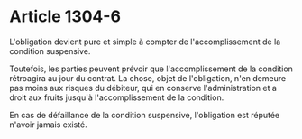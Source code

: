 # Article 1304-6

<p>L'obligation devient pure et simple à compter de l'accomplissement de la condition suspensive.</p><p>Toutefois, les parties peuvent prévoir que l'accomplissement de la condition rétroagira au jour du contrat. La chose, objet de l'obligation, n'en demeure pas moins aux risques du débiteur, qui en conserve l'administration et a droit aux fruits jusqu'à l'accomplissement de la condition.</p><p>En cas de défaillance de la condition suspensive, l'obligation est réputée n'avoir jamais existé.</p>